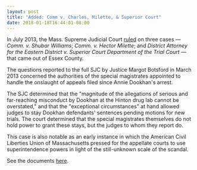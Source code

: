 ```yaml
---
layout: post
title: "Added: Comm v. Charles, Milette, & Superior Court"
date: 2018-01-18T16:44:01-08:00
---
```


In July 2013, the Mass. Supreme Judicial Court [ruled](http://masscases.com/cases/sjc/466/466mass63.html) on three cases — *Comm. v. Shubar Williams*; *Comm. v. Hector Milette*; and *District Attorney for the Eastern District v. Superior Court Department of the Trial Court* — that came out of Essex County. 

The questions reported to the full SJC by Justice Margot Botsford in March 2013 concerned the authorities of the special magistrates appointed to handle the onslaught of appeals filed since Annie Dookhan's arrest. 

The SJC determined that the "magnitude of the allegations of serious and far-reaching misconduct by Dookhan at the Hinton drug lab cannot be overstated," and that the "exceptional circumstances" at hand allowed judges to stay Dookhan defendants' sentences pending motions for new trials. The court determined that the special magistrates themselves do not hold power to grant these stays, but the judges to whom they report do.

This case is also notable as an early instance in which the American Civil Liberties Union of Massachusetts pressed for the appellate courts to use superintendence powers in light of the still-unknown scale of the scandal. 

See the documents [here](https://shawnmusgrave.github.io/farak-dookhan/documents/dookhan/dookhan-documents.html#charles-milette).